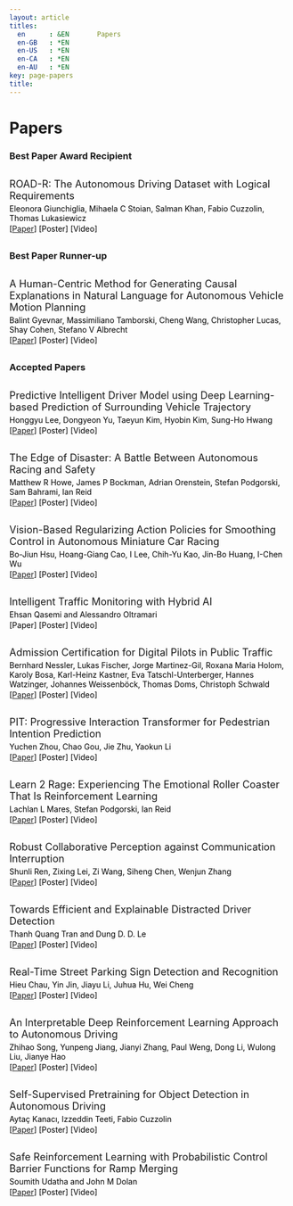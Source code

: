 ```yaml
---
layout: article
titles:
  en      : &EN       Papers
  en-GB   : *EN
  en-US   : *EN
  en-CA   : *EN
  en-AU   : *EN
key: page-papers
title:
---
```


<style>
.article__header h1 {
    display: none;
}
</style>

# Papers

### Best Paper Award Recipient

<div class="container" style="margin-top:30px;margin-bottom:30px;">
    <p style="margin:0 0 4px 0;font-size:18px;">ROAD-R: The Autonomous Driving Dataset with Logical Requirements</p>
    <p style="margin:0 0 2px 0;font-size:14px;color:#000000;">Eleonora Giunchiglia, Mihaela C Stoian, Salman Khan, Fabio Cuzzolin, Thomas Lukasiewicz</p>
    <p style="margin:0 0 20px 0;font-size:14px;color:#000000;">[<a href="{{ site.baseurl }}/assets/papers/paper_10.pdf" target="_blank">Paper</a>] [Poster] [Video]</p>
</div>

### Best Paper Runner-up

<div class="container" style="margin-top:30px;margin-bottom:30px;">
    <p style="margin:0 0 4px 0;font-size:18px;">A Human-Centric Method for Generating Causal Explanations in Natural Language for Autonomous Vehicle Motion Planning</p>
    <p style="margin:0 0 2px 0;font-size:14px;color:#000000;">Balint Gyevnar, Massimiliano Tamborski, Cheng Wang, Christopher Lucas, Shay Cohen, Stefano V Albrecht</p>
    <p style="margin:0 0 20px 0;font-size:14px;color:#000000;">[<a href="{{ site.baseurl }}/assets/papers/paper_16.pdf" target="_blank">Paper</a>] [Poster] [Video]</p>
</div>

### Accepted Papers

<div class="container" style="margin-top:30px;margin-bottom:30px;">
    <p style="margin:0 0 4px 0;font-size:18px;">Predictive Intelligent Driver Model using Deep Learning-based Prediction of Surrounding Vehicle Trajectory</p>
    <p style="margin:0 0 2px 0;font-size:14px;color:#000000;">Honggyu Lee, Dongyeon Yu, Taeyun Kim, Hyobin Kim, Sung-Ho Hwang</p>
    <p style="margin:0 0 20px 0;font-size:14px;color:#000000;">[<a href="{{ site.baseurl }}/assets/papers/paper_1.pdf" target="_blank">Paper</a>] [Poster] [Video]</p>
</div>

<div class="container" style="margin-top:30px;margin-bottom:30px;">
    <p style="margin:0 0 4px 0;font-size:18px;">The Edge of Disaster: A Battle Between Autonomous Racing and Safety</p>
    <p style="margin:0 0 2px 0;font-size:14px;color:#000000;">Matthew R Howe, James P Bockman, Adrian Orenstein, Stefan Podgorski, Sam Bahrami, Ian Reid</p>
    <p style="margin:0 0 20px 0;font-size:14px;color:#000000;">[<a href="{{ site.baseurl }}/assets/papers/paper_3.pdf" target="_blank">Paper</a>] [Poster] [Video]</p>
</div>

<div class="container" style="margin-top:30px;margin-bottom:30px;">
    <p style="margin:0 0 4px 0;font-size:18px;">Vision-Based Regularizing Action Policies for Smoothing Control in Autonomous Miniature Car Racing</p>
    <p style="margin:0 0 2px 0;font-size:14px;color:#000000;">Bo-Jiun Hsu, Hoang-Giang Cao, I Lee, Chih-Yu Kao, Jin-Bo Huang, I-Chen Wu</p>
    <p style="margin:0 0 20px 0;font-size:14px;color:#000000;">[<a href="{{ site.baseurl }}/assets/papers/paper_4.pdf" target="_blank">Paper</a>] [Poster] [Video]</p>
</div>

<div class="container" style="margin-top:30px;margin-bottom:30px;">
    <p style="margin:0 0 4px 0;font-size:18px;">Intelligent Traffic Monitoring with Hybrid AI</p>
    <p style="margin:0 0 2px 0;font-size:14px;color:#000000;">Ehsan Qasemi and Alessandro Oltramari</p>
    <p style="margin:0 0 20px 0;font-size:14px;color:#000000;">[Paper] [Poster] [Video]</p>
</div>

<div class="container" style="margin-top:30px;margin-bottom:30px;">
    <p style="margin:0 0 4px 0;font-size:18px;">Admission Certification for Digital Pilots in Public Traffic</p>
    <p style="margin:0 0 2px 0;font-size:14px;color:#000000;">Bernhard Nessler, Lukas Fischer, Jorge Martinez-Gil, Roxana Maria Holom, Karoly Bosa, Karl-Heinz Kastner, Eva Tatschl-Unterberger, Hannes Watzinger, Johannes Weissenböck, Thomas Doms, Christoph Schwald</p>
    <p style="margin:0 0 20px 0;font-size:14px;color:#000000;">[<a href="{{ site.baseurl }}/assets/papers/paper_6.pdf" target="_blank">Paper</a>] [Poster] [Video]</p>
</div>

<div class="container" style="margin-top:30px;margin-bottom:30px;">
    <p style="margin:0 0 4px 0;font-size:18px;">PIT: Progressive Interaction Transformer for Pedestrian Intention Prediction</p>
    <p style="margin:0 0 2px 0;font-size:14px;color:#000000;">Yuchen Zhou, Chao Gou, Jie Zhu, Yaokun Li</p>
    <p style="margin:0 0 20px 0;font-size:14px;color:#000000;">[<a href="{{ site.baseurl }}/assets/papers/paper_7.pdf" target="_blank">Paper</a>] [Poster] [Video]</p>
</div>

<div class="container" style="margin-top:30px;margin-bottom:30px;">
    <p style="margin:0 0 4px 0;font-size:18px;">Learn 2 Rage: Experiencing The Emotional Roller Coaster That Is Reinforcement Learning</p>
    <p style="margin:0 0 2px 0;font-size:14px;color:#000000;">Lachlan L Mares, Stefan Podgorski, Ian Reid</p>
    <p style="margin:0 0 20px 0;font-size:14px;color:#000000;">[<a href="{{ site.baseurl }}/assets/papers/paper_8.pdf" target="_blank">Paper</a>] [Poster] [Video]</p>
</div>

<div class="container" style="margin-top:30px;margin-bottom:30px;">
    <p style="margin:0 0 4px 0;font-size:18px;">Robust Collaborative Perception against Communication Interruption</p>
    <p style="margin:0 0 2px 0;font-size:14px;color:#000000;">Shunli Ren, Zixing Lei, Zi Wang, Siheng Chen, Wenjun Zhang</p>
    <p style="margin:0 0 20px 0;font-size:14px;color:#000000;">[<a href="{{ site.baseurl }}/assets/papers/paper_9.pdf" target="_blank">Paper</a>] [Poster] [Video]</p>
</div>

<div class="container" style="margin-top:30px;margin-bottom:30px;">
    <p style="margin:0 0 4px 0;font-size:18px;">Towards Efficient and Explainable Distracted Driver Detection</p>
    <p style="margin:0 0 2px 0;font-size:14px;color:#000000;">Thanh Quang Tran and Dung D. D. Le</p>
    <p style="margin:0 0 20px 0;font-size:14px;color:#000000;">[<a href="{{ site.baseurl }}/assets/papers/paper_12.pdf" target="_blank">Paper</a>] [Poster] [Video]</p>
</div>

<div class="container" style="margin-top:30px;margin-bottom:30px;">
    <p style="margin:0 0 4px 0;font-size:18px;">Real-Time Street Parking Sign Detection and Recognition</p>
    <p style="margin:0 0 2px 0;font-size:14px;color:#000000;">Hieu Chau, Yin Jin, Jiayu Li, Juhua Hu, Wei Cheng</p>
    <p style="margin:0 0 20px 0;font-size:14px;color:#000000;">[<a href="{{ site.baseurl }}/assets/papers/paper_13.pdf" target="_blank">Paper</a>] [Poster] [Video]</p>
</div>

<div class="container" style="margin-top:30px;margin-bottom:30px;">
    <p style="margin:0 0 4px 0;font-size:18px;">An Interpretable Deep Reinforcement Learning Approach to Autonomous Driving</p>
    <p style="margin:0 0 2px 0;font-size:14px;color:#000000;">Zhihao Song, Yunpeng Jiang, Jianyi Zhang, Paul Weng, Dong Li, Wulong Liu, Jianye Hao</p>
    <p style="margin:0 0 20px 0;font-size:14px;color:#000000;">[<a href="{{ site.baseurl }}/assets/papers/paper_14.pdf" target="_blank">Paper</a>] [Poster] [Video]</p>
</div>

<div class="container" style="margin-top:30px;margin-bottom:30px;">
    <p style="margin:0 0 4px 0;font-size:18px;">Self-Supervised Pretraining for Object Detection in Autonomous Driving</p>
    <p style="margin:0 0 2px 0;font-size:14px;color:#000000;">Aytaç Kanacı, Izzeddin Teeti, Fabio Cuzzolin</p>
    <p style="margin:0 0 20px 0;font-size:14px;color:#000000;">[<a href="{{ site.baseurl }}/assets/papers/paper_17.pdf" target="_blank">Paper</a>] [Poster] [Video]</p>
</div>

<div class="container" style="margin-top:30px;margin-bottom:30px;">
    <p style="margin:0 0 4px 0;font-size:18px;">Safe Reinforcement Learning with Probabilistic Control Barrier Functions for Ramp Merging</p>
    <p style="margin:0 0 2px 0;font-size:14px;color:#000000;">Soumith Udatha and John M Dolan</p>
    <p style="margin:0 0 20px 0;font-size:14px;color:#000000;">[<a href="{{ site.baseurl }}/assets/papers/paper_18.pdf" target="_blank">Paper</a>] [Poster] [Video]</p>
</div>
